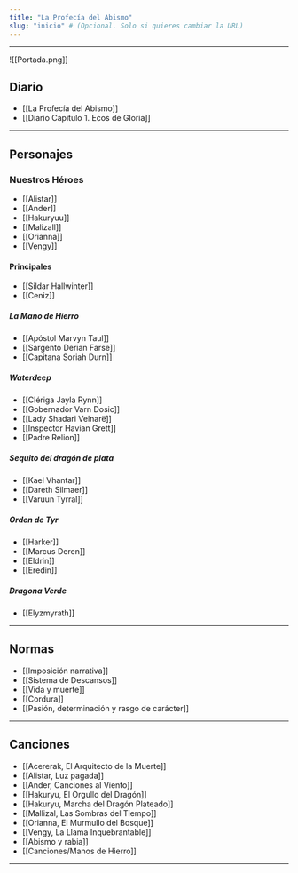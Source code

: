 ```yaml
---
title: "La Profecía del Abismo"
slug: "inicio" # (Opcional. Solo si quieres cambiar la URL)
---
```

---
![[Portada.png]]
## **Diario**
- [[La Profecía del Abismo]]
- [[Diario Capitulo 1. Ecos de Gloria]]

---
## **Personajes**
### **Nuestros Héroes**
- [[Alistar]]
- [[Ander]]
- [[Hakuryuu]]
- [[Malizall]]
- [[Orianna]]
- [[Vengy]]
#### **Principales**
- [[Sildar Hallwinter]]
- [[Ceniz]]
##### **La Mano de Hierro**
- [[Apóstol Marvyn Taul]]
- [[Sargento Derian Farse]]
- [[Capitana Soriah Durn]]
##### **Waterdeep**
- [[Clériga Jayla Rynn]]
- [[Gobernador Varn Dosic]]
- [[Lady Shadari Velnarë]]
- [[Inspector Havian Grett]]
- [[Padre Relion]]
##### **Sequito del dragón de plata**
- [[Kael Vhantar]]
- [[Dareth Silmaer]]
- [[Varuun Tyrral]]
##### **Orden de Tyr**
- [[Harker]]
- [[Marcus Deren]]
- [[Eldrin]]
- [[Eredin]]
##### **Dragona Verde**
- [[Elyzmyrath]]

---
## **Normas** 
- [[Imposición narrativa]]
- [[Sistema de Descansos]]
- [[Vida y muerte]]
- [[Cordura]]
- [[Pasión, determinación y rasgo de carácter]]

---
## **Canciones**

- [[Acererak, El Arquitecto de la Muerte]]
- [[Alistar, Luz pagada]]
- [[Ander, Canciones al Viento]]
- [[Hakuryu, El Orgullo del Dragón]]
- [[Hakuryu, Marcha del Dragón Plateado]]
- [[Mallizal, Las Sombras del Tiempo]]
- [[Orianna, El Murmullo del Bosque]]
- [[Vengy, La Llama Inquebrantable]]
- [[Abismo y rabia]]
- [[Canciones/Manos de Hierro]]

---

